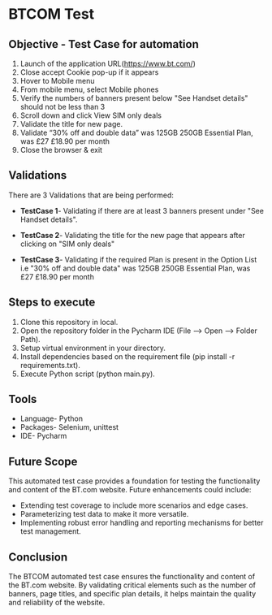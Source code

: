 # BTCOM Test

## Objective - Test Case for automation

1. Launch of the application URL(https://www.bt.com/)
2. Close accept Cookie pop-up if it appears
3. Hover to Mobile menu
4. From mobile menu, select Mobile phones
5. Verify the numbers of banners present below "See Handset details" should not be less than 3
6. Scroll down and click View SIM only deals
7. Validate the title for new page.
8. Validate “30% off and double data” was 125GB 250GB Essential Plan, was £27 £18.90 per month
9. Close the browser & exit

## Validations

There are 3 Validations that are being performed:

- **TestCase 1**- Validating if there are at least 3 banners present under "See Handset details".
  
- **TestCase 2**- Validating the title for the new page that appears after clicking on "SIM only deals"
  
- **TestCase 3**- Validating if the required Plan is present in the Option List i.e "30% off and double data" was 125GB 250GB Essential Plan, was £27 £18.90 per month


## Steps to execute

1. Clone this repository in local.
2. Open the repository folder in the Pycharm IDE (File --> Open --> Folder Path).
3. Setup virtual environment in your directory.
4. Install dependencies based on the requirement file (pip install -r requirements.txt).
5. Execute Python script (python main.py).
   
## Tools

- Language- Python
- Packages- Selenium, unittest
- IDE- Pycharm

## Future Scope

This automated test case provides a foundation for testing the functionality and content of the BT.com website. Future enhancements could include:

- Extending test coverage to include more scenarios and edge cases.
- Parameterizing test data to make it more versatile.
- Implementing robust error handling and reporting mechanisms for better test management.

## Conclusion

The BTCOM automated test case ensures the functionality and content of the BT.com website. By validating critical elements such as the number of banners, page titles, and specific plan details, it helps maintain the quality and reliability of the website.
